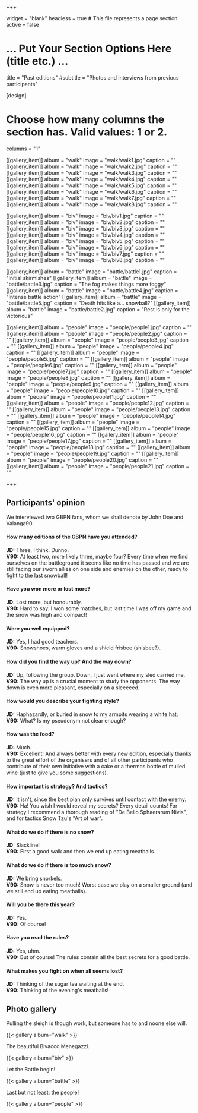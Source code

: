 +++

widget = "blank"
headless = true  # This file represents a page section.
active = false

# ... Put Your Section Options Here (title etc.) ...
title = "Past editions"
#subtitle = "Photos and interviews from previous participants"

[design]
  # Choose how many columns the section has. Valid values: 1 or 2.
  columns = "1"

[[gallery_item]]
  album = "walk"
  image = "walk/walk1.jpg"
  caption = ""
[[gallery_item]]
  album = "walk"
  image = "walk/walk2.jpg"
  caption = ""
[[gallery_item]]
  album = "walk"
  image = "walk/walk3.jpg"
  caption = ""
[[gallery_item]]
  album = "walk"
  image = "walk/walk4.jpg"
  caption = ""
[[gallery_item]]
  album = "walk"
  image = "walk/walk5.jpg"
  caption = ""
[[gallery_item]]
  album = "walk"
  image = "walk/walk6.jpg"
  caption = ""
[[gallery_item]]
  album = "walk"
  image = "walk/walk7.jpg"
  caption = ""
[[gallery_item]]
  album = "walk"
  image = "walk/walk8.jpg"
  caption = ""

[[gallery_item]]
  album = "biv"
  image = "biv/biv1.jpg"
  caption = ""
[[gallery_item]]
  album = "biv"
  image = "biv/biv2.jpg"
  caption = ""
[[gallery_item]]
  album = "biv"
  image = "biv/biv3.jpg"
  caption = ""
[[gallery_item]]
  album = "biv"
  image = "biv/biv4.jpg"
  caption = ""
[[gallery_item]]
  album = "biv"
  image = "biv/biv5.jpg"
  caption = ""
[[gallery_item]]
  album = "biv"
  image = "biv/biv6.jpg"
  caption = ""
[[gallery_item]]
  album = "biv"
  image = "biv/biv7.jpg"
  caption = ""
[[gallery_item]]
  album = "biv"
  image = "biv/biv8.jpg"
  caption = ""
  
[[gallery_item]]
  album = "battle"
  image = "battle/battle1.jpg"
  caption = "Initial skirmishes"
[[gallery_item]]
  album = "battle"
  image = "battle/battle3.jpg"
  caption = "The fog makes things more foggy"
[[gallery_item]]
  album = "battle"
  image = "battle/battle4.jpg"
  caption = "Intense battle action"
[[gallery_item]]
  album = "battle"
  image = "battle/battle5.jpg"
  caption = "Death hits like a... snowball?"
[[gallery_item]]
  album = "battle"
  image = "battle/battle2.jpg"
  caption = "Rest is only for the victorious"
  
[[gallery_item]]
  album = "people"
  image = "people/people1.jpg"
  caption = ""
[[gallery_item]]
  album = "people"
  image = "people/people2.jpg"
  caption = ""
[[gallery_item]]
  album = "people"
  image = "people/people3.jpg"
  caption = ""
[[gallery_item]]
  album = "people"
  image = "people/people4.jpg"
  caption = ""
[[gallery_item]]
  album = "people"
  image = "people/people5.jpg"
  caption = ""
[[gallery_item]]
  album = "people"
  image = "people/people6.jpg"
  caption = ""
[[gallery_item]]
  album = "people"
  image = "people/people7.jpg"
  caption = ""
[[gallery_item]]
  album = "people"
  image = "people/people8.jpg"
  caption = ""
[[gallery_item]]
  album = "people"
  image = "people/people9.jpg"
  caption = ""
[[gallery_item]]
  album = "people"
  image = "people/people10.jpg"
  caption = ""
[[gallery_item]]
  album = "people"
  image = "people/people11.jpg"
  caption = ""
[[gallery_item]]
  album = "people"
  image = "people/people12.jpg"
  caption = ""
[[gallery_item]]
  album = "people"
  image = "people/people13.jpg"
  caption = ""
[[gallery_item]]
  album = "people"
  image = "people/people14.jpg"
  caption = ""
[[gallery_item]]
  album = "people"
  image = "people/people15.jpg"
  caption = ""
[[gallery_item]]
  album = "people"
  image = "people/people16.jpg"
  caption = ""
[[gallery_item]]
  album = "people"
  image = "people/people17.jpg"
  caption = ""
[[gallery_item]]
  album = "people"
  image = "people/people18.jpg"
  caption = ""
[[gallery_item]]
  album = "people"
  image = "people/people19.jpg"
  caption = ""
[[gallery_item]]
  album = "people"
  image = "people/people20.jpg"
  caption = ""
[[gallery_item]]
  album = "people"
  image = "people/people21.jpg"
  caption = ""
  
+++

## Participants' opinion

We interviewed two GBPN fans, whom we shall denote by John Doe and Valanga90. 

#### How many editions of the GBPN have you attended?
**JD:** Three, I think. Dunno.  
**V90:** At least two, more likely three, maybe four? Every time when we find ourselves on the battleground it seems like no time has passed and we are still facing our sworn allies on one side and enemies on the other, ready to fight to the last snowball!

#### Have you won more or lost more?
**JD:** Lost more, but honourably.  
**V90:** Hard to say. I won some matches, but last time I was off my game and the snow was high and compact!

#### Were you well equipped?
**JD:** Yes, I had good teachers.  
**V90:** Snowshoes, warm gloves and a shield frisbee (shisbee?).

#### How did you find the way up? And the way down?
**JD:** Up, following the group. Down, I just went where my sled carried me.  
**V90:** The way up is a crucial moment to study the opponents. The way down is even more pleasant, especially on a sleeeeed.

#### How would you describe your fighting style?
**JD:** Haphazardly, or buried in snow to my armpits wearing a white hat.  
**V90:** What? Is my pseudonym not clear enough?

#### How was the food?
**JD:** Much.  
**V90:** Excellent! And always better with every new edition, especially thanks to the great effort of the organisers and of all other participants who contribute of their own initiative with a cake or a thermos bottle of mulled wine (just to give you some suggestions).

#### How important is strategy? And tactics?
**JD:** It isn't, since the best plan only survives until contact with the enemy.  
**V90:** Ha! You wish I would reveal my secrets? Every detail counts! For strategy I recommend a thorough reading of "De Bello Sphaerarum Nivis", and for tactics Snow Tzu's "Art of war". 

#### What do we do if there is no snow?
**JD:** Slackline!  
**V90:** First a good walk and then we end up eating meatballs. 

#### What do we do if there is too much snow?
**JD:** We bring snorkels.  
**V90:** Snow is never too much! Worst case we play on a smaller ground (and we still end up eating meatballs).

#### Will you be there this year?
**JD:** Yes.  
**V90:**  Of course!

#### Have you read the rules?
**JD:** Yes, uhm.  
**V90:** But of course! The rules contain all the best secrets for a good battle.

#### What makes you fight on when all seems lost?
**JD:** Thinking of the sugar tea waiting at the end.  
**V90:** Thinking of the evening's meatballs!


## Photo gallery

Pulling the sleigh is though work, but someone has to and noone else will.

{{< gallery album="walk" >}}

The beautiful Bivacco Menegazzi.

{{< gallery album="biv" >}}

Let the Battle begin!

{{< gallery album="battle" >}}

Last but not least: the people!

{{< gallery album="people" >}}

